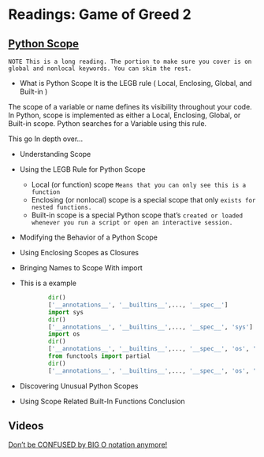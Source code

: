 # Readings: Game of Greed 2

## [Python Scope](https://realpython.com/python-scope-legb-rule/)

`NOTE This is a long reading. The portion to make sure you cover is on global and nonlocal keywords. You can skim the rest.`

- What is Python Scope
  It is the LEGB rule ( Local, Enclosing, Global, and Built-in )

The scope of a variable or name defines its visibility throughout your code. In Python, scope is implemented as either a Local, Enclosing, Global, or Built-in scope. Python searches for a Variable using this rule.

This go In depth over...

- Understanding Scope
- Using the LEGB Rule for Python Scope
  - Local (or function) scope `Means that you can only see this is a function`
  - Enclosing (or nonlocal) scope is a special scope that only `exists for nested functions.`
  - Built-in scope is a special Python scope that’s `created or loaded whenever you run a script or open an interactive session.`
- Modifying the Behavior of a Python Scope
- Using Enclosing Scopes as Closures
- Bringing Names to Scope With import
- This is a example

    ```python
            dir()
            ['__annotations__', '__builtins__',..., '__spec__']
            import sys
            dir()
            ['__annotations__', '__builtins__',..., '__spec__', 'sys']
            import os
            dir()
            ['__annotations__', '__builtins__',..., '__spec__', 'os', 'sys']
            from functools import partial
            dir()
            ['__annotations__', '__builtins__',..., '__spec__', 'os', 'partial', 'sys']

    ```

- Discovering Unusual Python Scopes
- Using Scope Related Built-In Functions
  Conclusion

## Videos

[Don’t be CONFUSED by BIG O notation anymore!](https://www.youtube.com/watch?v=5Uqawfl0VHQ)
